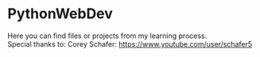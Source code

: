 # PythonWebDev
Here you can find files or projects from my learning process. <br>
Special thanks to:
Corey Schafer: https://www.youtube.com/user/schafer5
